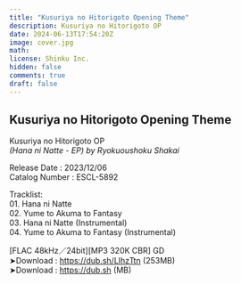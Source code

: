 ```yaml
---
title: "Kusuriya no Hitorigoto Opening Theme"
description: Kusuriya no Hitorigoto OP
date: 2024-06-13T17:54:20Z
image: cover.jpg
math: 
license: Shinku Inc.
hidden: false
comments: true
draft: false
--- 
```

## Kusuriya no Hitorigoto Opening Theme <br>
Kusuriya no Hitorigoto OP <br>
*(Hana ni Natte - EP) by Ryokuoushoku Shakai*

Release Date : 2023/12/06 <br>
Catalog Number : ESCL-5892

Tracklist:
<br>01. Hana ni Natte
<br>02. Yume to Akuma to Fantasy
<br>03. Hana ni Natte (Instrumental)
<br>04. Yume to Akuma to Fantasy (Instrumental)

[FLAC 48kHz／24bit][MP3 320K CBR] GD<br>
➤Download : https://dub.sh/LIhzTtn (253MB)<br>
➤Download : https://dub.sh (MB)